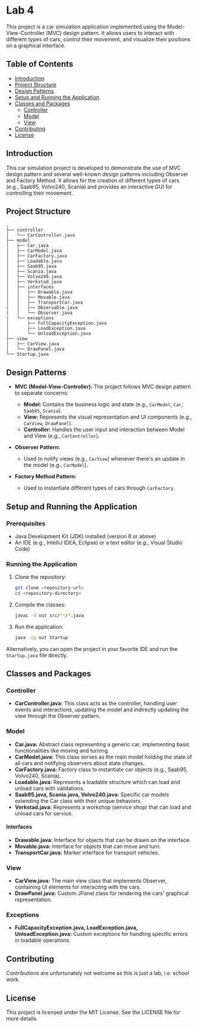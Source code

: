 # Lab 4

This project is a car simulation application implemented using the Model-View-Controller (MVC) design pattern. It allows users to interact with different types of cars, control their movement, and visualize their positions on a graphical interface.

## Table of Contents

- [Introduction](#introduction)
- [Project Structure](#project-structure)
- [Design Patterns](#design-patterns)
- [Setup and Running the Application](#setup-and-running-the-application)
- [Classes and Packages](#classes-and-packages)
  - [Controller](#controller)
  - [Model](#model)
  - [View](#view)
- [Contributing](#contributing)
- [License](#license)

## Introduction

This car simulation project is developed to demonstrate the use of MVC design pattern and several well-known design patterns including Observer and Factory Method. It allows for the creation of different types of cars (e.g., Saab95, Volvo240, Scania) and provides an interactive GUI for controlling their movement.

## Project Structure

```
.
├── controller
│   └── CarController.java
├── model
│   ├── Car.java
│   ├── CarModel.java
│   ├── CarFactory.java
│   ├── Loadable.java
│   ├── Saab95.java
│   ├── Scania.java
│   ├── Volvo240.java
│   ├── Verkstad.java
│   ├── interfaces
│   │   ├── Drawable.java
│   │   ├── Movable.java
│   │   ├── TransportCar.java
|   │   ├── Observable.java
|   │   └── Observer.java
|   └── exceptions
│       ├── FullCapacityException.java
│       ├── LoadException.java
│       └── UnloadException.java
├── view
│   ├── CarView.java
│   └── DrawPanel.java
└── Startup.java

```

## Design Patterns

- **MVC (Model-View-Controller):** The project follows MVC design pattern to separate concerns:
  - **Model:** Contains the business logic and state (e.g., `CarModel`, `Car`, `Saab95`, `Scania`).
  - **View:** Represents the visual representation and UI components (e.g., `CarView`, `DrawPanel`).
  - **Controller:** Handles the user input and interaction between Model and View (e.g., `CarController`).

- **Observer Pattern:**
  - Used to notify views (e.g., `CarView`) whenever there's an update in the model (e.g., `CarModel`).

- **Factory Method Pattern:**
  - Used to instantiate different types of cars through `CarFactory`.

## Setup and Running the Application

### Prerequisites

- Java Development Kit (JDK) installed (version 8 or above)
- An IDE (e.g., IntelliJ IDEA, Eclipse) or a text editor (e.g., Visual Studio Code)

### Running the Application

1. Clone the repository:
   ```sh
   git clone <repository-url>
   cd <repository-directory>
   ```

2. Compile the classes:
   ```sh
   javac -d out src/**/*.java
   ```

3. Run the application:
   ```sh
   java -cp out Startup
   ```

Alternatively, you can open the project in your favorite IDE and run the `Startup.java` file directly.

## Classes and Packages

### Controller

- **CarController.java:** This class acts as the controller, handling user events and interactions, updating the model and indirectly updating the view through the Observer pattern.

### Model

- **Car.java:** Abstract class representing a generic car, implementing basic functionalities like moving and turning.
- **CarModel.java:** This class serves as the main model holding the state of all cars and notifying observers about state changes.
- **CarFactory.java:** Factory class to instantiate car objects (e.g., Saab95, Volvo240, Scania).
- **Loadable.java:** Represents a loadable structure which can load and unload cars with validations.
- **Saab95.java, Scania.java, Volvo240.java:** Specific car models extending the Car class with their unique behaviors.
- **Verkstad.java:** Represents a workshop (service shop) that can load and unload cars for service.
  
#### Interfaces

- **Drawable.java:** Interface for objects that can be drawn on the interface.
- **Movable.java:** Interface for objects that can move and turn.
- **TransportCar.java:** Marker interface for transport vehicles.

### View

- **CarView.java:** The main view class that implements Observer, containing UI elements for interacting with the cars.
- **DrawPanel.java:** Custom JPanel class for rendering the cars' graphical representation.

### Exceptions

- **FullCapacityException.java, LoadException.java, UnloadException.java:** Custom exceptions for handling specific errors in loadable operations.

## Contributing

Contributions are unfortunately not welcome as this is just a lab, i.e. school work.

## License

This project is licensed under the MIT License. See the LICENSE file for more details.
